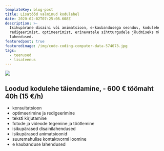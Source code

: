 ```yaml
---
templateKey: blog-post
title: Lisatööd valminud kodulehel
date: 2020-02-02T07:25:08.608Z
description: >-
  Isikupärane disaini või animatsioon, e-kaubandusega seonduv, kodulehe
  redigeerimist, optimeerimist, erinevatele sihtturgudele jõudmiseks mõeldud
  lahendused. 
featuredpost: true
featuredimage: /img/code-coding-computer-data-574073.jpg
tags:
  - teenused
  - lisateenus
---
```



![](/img/lisatööd-valminud-kodulehel.jpg)

## Loodud kodulehe täiendamine,  -  600 € töömaht 40h (15 €/h)

* konsultatsioon
* optimeerimine ja redigeerimine
* teksti kirjutamine
* fotode ja videode tegemine ja töötlemine
* isikupärased disainilahendused
* isikupärased animatsioonid
* suuremahulise kontaktvormi loomine
* e kaubanduse lahendused
